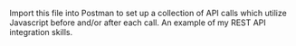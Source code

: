 Import this file into Postman to set up a collection of API calls which utilize Javascript before and/or after each call. An example of my REST API integration skills.
